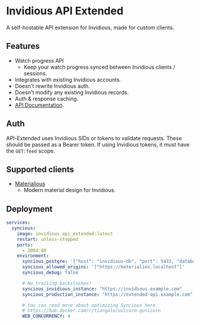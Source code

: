 # Invidious API Extended
A self-hostable API extension for Invidious, made for custom clients.

## Features
- Watch progress API
  - Keep your watch progress synced between Invidious clients / sessions.
- Integrates with existing Invidious accounts.
- Doesn't rewrite Invidious auth.
- Doesn't modify any existing Invidious records.
- Auth & response caching.
- [API Documentation](https://extended-api.materialio.us/schema).

## Auth
API-Extended uses Invidious SIDs or tokens to validate requests. These should be passed as a Bearer token. If using Invidious tokens, it must have the `GET:feed` scope.

## Supported clients
- [Materialious](https://github.com/WardPearce/Materialious)
    -  Modern material design for Invidious. 

## Deployment
```yaml
services:
  syncious:
    image: invidious_api_extended:latest
    restart: unless-stopped
    ports:
      - 3004:80
    environment:
      syncious_postgre: '{"host": "invidious-db", "port": 5432, "database": "invidious", "user": "kemal", "password": "kemal"}'
      syncious_allowed_origins: '["https://materialios.localhost"]'
      syncious_debug: false

      # No trailing backslashes!
      syncious_invidious_instance: "https://invidious.example.com"
      syncious_production_instance: "https://extended-api.example.com"

      # You can read more about optimizing Syncious here
      # https://hub.docker.com/r/tiangolo/uvicorn-gunicorn
      WEB_CONCURRENCY: 4
```
